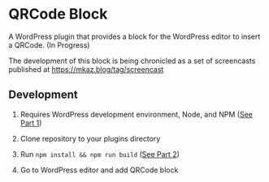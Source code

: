 
# QRCode Block

A WordPress plugin that provides a block for the WordPress editor to insert a QRCode. (In Progress)

The development of this block is being chronicled as a set of screencasts published at https://mkaz.blog/tag/screencast

## Development

1. Requires WordPress development environment, Node, and NPM ([See Part 1](https://mkaz.blog/code/build-a-block-series-1/))

2. Clone repository to your plugins directory

3.  Run `npm install && npm run build` ([See Part 2](https://mkaz.blog/code/build-a-block-series-2/))

4. Go to WordPress editor and add QRCode block


